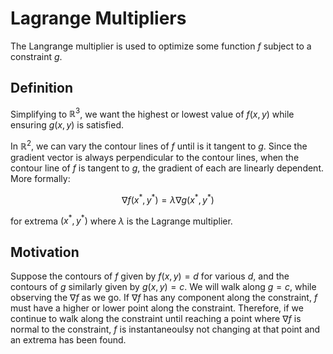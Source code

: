 # Lagrange Multipliers

The Langrange multiplier is used to optimize some function $f$ subject to a constraint $g$.

## Definition

Simplifying to $\mathbb{R}^3$, we want the highest or lowest value of $f(x,y)$ while ensuring $g(x,y)$ is satisfied. 

In $\mathbb{R}^2$, we can vary the contour lines of $f$ until is it tangent to $g$. Since the gradient vector is always perpendicular to the contour lines, when the contour line of $f$ is tangent to $g$, the gradient of each are linearly dependent. More formally:

$$\nabla f(x^{\ast},y^{\ast})=\lambda \nabla g(x^{\ast},y^{\ast})$$

for extrema $(x^{\ast},y^{\ast})$ where $\lambda$ is the Lagrange multiplier.

## Motivation

Suppose the contours of $f$ given by $f(x,y)=d$ for various $d$, and the contours of $g$ similarly given by $g(x,y)=c$. We will walk along $g=c$, while observing the $\nabla f$ as we go. If $\nabla f$ has any component along the constraint, $f$ must have a higher or lower point along the constraint. Therefore, if we continue to walk along the constraint until reaching a point where $\nabla f$ is normal to the constraint, $f$ is instantaneoulsy not changing at that point and an extrema has been found. 

